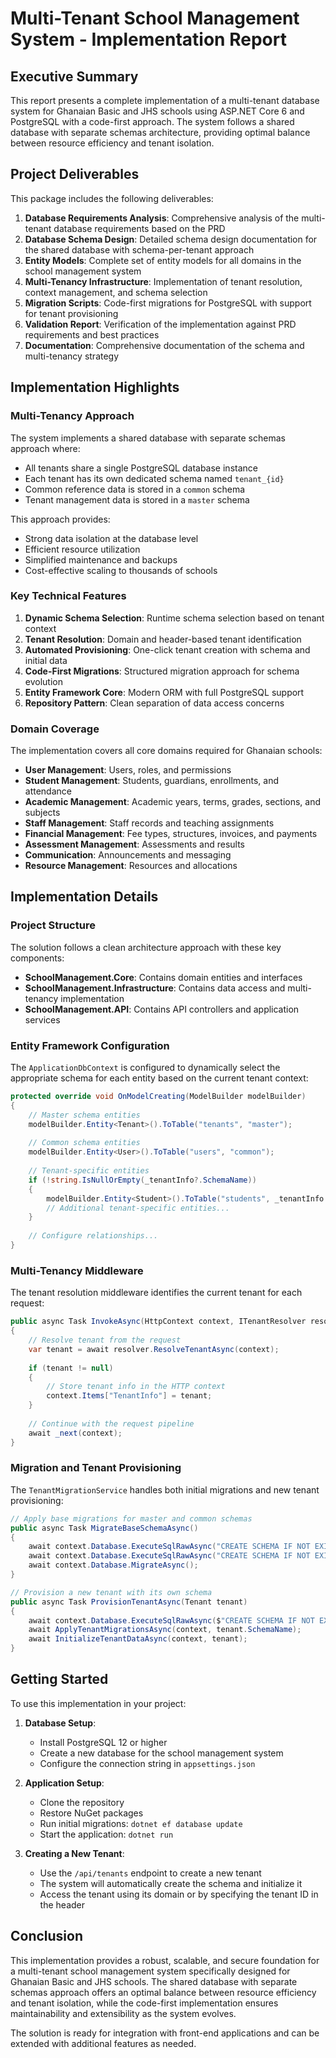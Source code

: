 # Multi-Tenant School Management System - Implementation Report

## Executive Summary

This report presents a complete implementation of a multi-tenant database system for Ghanaian Basic and JHS schools using ASP.NET Core 6 and PostgreSQL with a code-first approach. The system follows a shared database with separate schemas architecture, providing optimal balance between resource efficiency and tenant isolation.

## Project Deliverables

This package includes the following deliverables:

1. **Database Requirements Analysis**: Comprehensive analysis of the multi-tenant database requirements based on the PRD
2. **Database Schema Design**: Detailed schema design documentation for the shared database with schema-per-tenant approach
3. **Entity Models**: Complete set of entity models for all domains in the school management system
4. **Multi-Tenancy Infrastructure**: Implementation of tenant resolution, context management, and schema selection
5. **Migration Scripts**: Code-first migrations for PostgreSQL with support for tenant provisioning
6. **Validation Report**: Verification of the implementation against PRD requirements and best practices
7. **Documentation**: Comprehensive documentation of the schema and multi-tenancy strategy

## Implementation Highlights

### Multi-Tenancy Approach

The system implements a shared database with separate schemas approach where:

- All tenants share a single PostgreSQL database instance
- Each tenant has its own dedicated schema named `tenant_{id}`
- Common reference data is stored in a `common` schema
- Tenant management data is stored in a `master` schema

This approach provides:

- Strong data isolation at the database level
- Efficient resource utilization
- Simplified maintenance and backups
- Cost-effective scaling to thousands of schools

### Key Technical Features

1. **Dynamic Schema Selection**: Runtime schema selection based on tenant context
2. **Tenant Resolution**: Domain and header-based tenant identification
3. **Automated Provisioning**: One-click tenant creation with schema and initial data
4. **Code-First Migrations**: Structured migration approach for schema evolution
5. **Entity Framework Core**: Modern ORM with full PostgreSQL support
6. **Repository Pattern**: Clean separation of data access concerns

### Domain Coverage

The implementation covers all core domains required for Ghanaian schools:

- **User Management**: Users, roles, and permissions
- **Student Management**: Students, guardians, enrollments, and attendance
- **Academic Management**: Academic years, terms, grades, sections, and subjects
- **Staff Management**: Staff records and teaching assignments
- **Financial Management**: Fee types, structures, invoices, and payments
- **Assessment Management**: Assessments and results
- **Communication**: Announcements and messaging
- **Resource Management**: Resources and allocations

## Implementation Details

### Project Structure

The solution follows a clean architecture approach with these key components:

- **SchoolManagement.Core**: Contains domain entities and interfaces
- **SchoolManagement.Infrastructure**: Contains data access and multi-tenancy implementation
- **SchoolManagement.API**: Contains API controllers and application services

### Entity Framework Configuration

The `ApplicationDbContext` is configured to dynamically select the appropriate schema for each entity based on the current tenant context:

```csharp
protected override void OnModelCreating(ModelBuilder modelBuilder)
{
    // Master schema entities
    modelBuilder.Entity<Tenant>().ToTable("tenants", "master");
    
    // Common schema entities
    modelBuilder.Entity<User>().ToTable("users", "common");
    
    // Tenant-specific entities
    if (!string.IsNullOrEmpty(_tenantInfo?.SchemaName))
    {
        modelBuilder.Entity<Student>().ToTable("students", _tenantInfo.SchemaName);
        // Additional tenant-specific entities...
    }
    
    // Configure relationships...
}
```

### Multi-Tenancy Middleware

The tenant resolution middleware identifies the current tenant for each request:

```csharp
public async Task InvokeAsync(HttpContext context, ITenantResolver resolver)
{
    // Resolve tenant from the request
    var tenant = await resolver.ResolveTenantAsync(context);
    
    if (tenant != null)
    {
        // Store tenant info in the HTTP context
        context.Items["TenantInfo"] = tenant;
    }
    
    // Continue with the request pipeline
    await _next(context);
}
```

### Migration and Tenant Provisioning

The `TenantMigrationService` handles both initial migrations and new tenant provisioning:

```csharp
// Apply base migrations for master and common schemas
public async Task MigrateBaseSchemaAsync()
{
    await context.Database.ExecuteSqlRawAsync("CREATE SCHEMA IF NOT EXISTS master;");
    await context.Database.ExecuteSqlRawAsync("CREATE SCHEMA IF NOT EXISTS common;");
    await context.Database.MigrateAsync();
}

// Provision a new tenant with its own schema
public async Task ProvisionTenantAsync(Tenant tenant)
{
    await context.Database.ExecuteSqlRawAsync($"CREATE SCHEMA IF NOT EXISTS {tenant.SchemaName};");
    await ApplyTenantMigrationsAsync(context, tenant.SchemaName);
    await InitializeTenantDataAsync(context, tenant);
}
```

## Getting Started

To use this implementation in your project:

1. **Database Setup**:
   - Install PostgreSQL 12 or higher
   - Create a new database for the school management system
   - Configure the connection string in `appsettings.json`

2. **Application Setup**:
   - Clone the repository
   - Restore NuGet packages
   - Run initial migrations: `dotnet ef database update`
   - Start the application: `dotnet run`

3. **Creating a New Tenant**:
   - Use the `/api/tenants` endpoint to create a new tenant
   - The system will automatically create the schema and initialize it
   - Access the tenant using its domain or by specifying the tenant ID in the header

## Conclusion

This implementation provides a robust, scalable, and secure foundation for a multi-tenant school management system specifically designed for Ghanaian Basic and JHS schools. The shared database with separate schemas approach offers an optimal balance between resource efficiency and tenant isolation, while the code-first implementation ensures maintainability and extensibility as the system evolves.

The solution is ready for integration with front-end applications and can be extended with additional features as needed.
